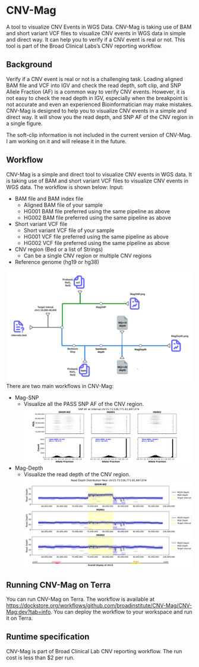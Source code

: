 # CNV-Mag
A tool to visualize CNV Events in WGS Data. CNV-Mag is taking use of BAM and short variant VCF files to visualize CNV events in WGS data in simple and direct way. It can help you to verify if a CNV event is real or not.
This tool is part of the Broad Clinical Labs’s CNV reporting workflow.

## Background
Verify if a CNV event is real or not is a challenging task. Loading aligned BAM file and VCF into IGV and check 
the read depth, soft clip, and SNP Allele Fraction (AF) is a common way to verify CNV events. However, it 
is not easy to check the read depth in IGV, especially when the breakpoint is not accurate and even an 
experienced Bioinformatician may make mistakes. CNV-Mag is designed to help you to visualize CNV events in a
simple and direct way. It will show you the read depth, and SNP AF of the CNV region in a single figure.

The soft-clip information is not included in the current version of CNV-Mag. I am working on it and will
release it in the future.

## Workflow
CNV-Mag is a simple and direct tool to visualize CNV events in WGS data. It is taking use of BAM and short variant VCF files to visualize CNV events in WGS data. The workflow is shown below:
Input:
- BAM file and BAM index file
  - Aligned BAM file of your sample
  - HG001 BAM file preferred using the same pipeline as above
  - HG002 BAM file preferred using the same pipeline as above
- Short variant VCF file
    - Short variant VCF file of your sample
    - HG001 VCF file preferred using the same pipeline as above
    - HG002 VCF file preferred using the same pipeline as above
- CNV region (Bed or a list of Strings)
  - Can be a single CNV region or multiple CNV regions
- Reference genome (hg19 or hg38)

![image](misc/CNV-MagTubeMap.png)
There are two main workflows in CNV-Mag:
- Mag-SNP
  - Visualize all the PASS SNP AF of the CNV region.
![image](misc/SNP_AF_Interval_chr15_73536771-81697074.png)
- Mag-Depth
  - Visualize the read depth of the CNV region.
![image](misc/SDSM-WZ_MagDepth_chr15_73536771-81697074.png)

## Running CNV-Mag on Terra
You can run CNV-Mag on Terra. The workflow is available at https://dockstore.org/workflows/github.com/broadinstitute/CNV-Mag/CNV-Mag:dev?tab=info.
You can deploy the workflow to your workspace and run it on Terra.

## Runtime specification
CNV-Mag is part of Broad Clinical Lab CNV reporting workflow. The run cost is less than $2 per run. 
